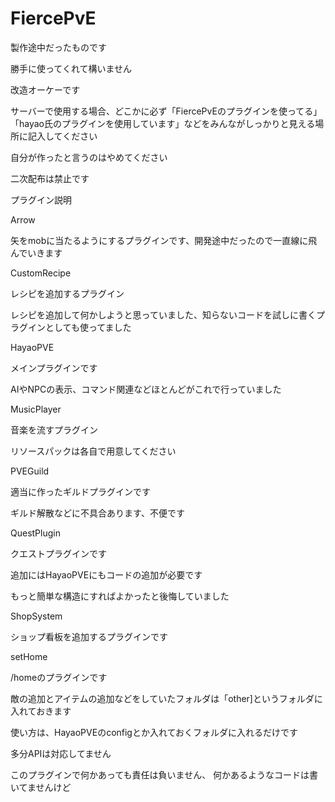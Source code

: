 # FiercePvE
製作途中だったものです

勝手に使ってくれて構いません

改造オーケーです

サーバーで使用する場合、どこかに必ず「FiercePvEのプラグインを使ってる」「hayao氏のプラグインを使用しています」などをみんながしっかりと見える場所に記入してください

自分が作ったと言うのはやめてください

二次配布は禁止です


プラグイン説明

Arrow

矢をmobに当たるようにするプラグインです、開発途中だったので一直線に飛んでいきます


CustomRecipe

レシピを追加するプラグイン

レシピを追加して何かしようと思っていました、知らないコードを試しに書くプラグインとしても使ってました


HayaoPVE

メインプラグインです

AIやNPCの表示、コマンド関連などほとんどがこれで行っていました


MusicPlayer

音楽を流すプラグイン

リソースパックは各自で用意してください


PVEGuild

適当に作ったギルドプラグインです

ギルド解散などに不具合あります、不便です


QuestPlugin

クエストプラグインです

追加にはHayaoPVEにもコードの追加が必要です

もっと簡単な構造にすればよかったと後悔していました


ShopSystem

ショップ看板を追加するプラグインです


setHome

/homeのプラグインです




敵の追加とアイテムの追加などをしていたフォルダは「other]というフォルダに入れておきます

使い方は、HayaoPVEのconfigとか入れておくフォルダに入れるだけです

多分APIは対応してません


このプラグインで何かあっても責任は負いません、
何かあるようなコードは書いてませんけど
